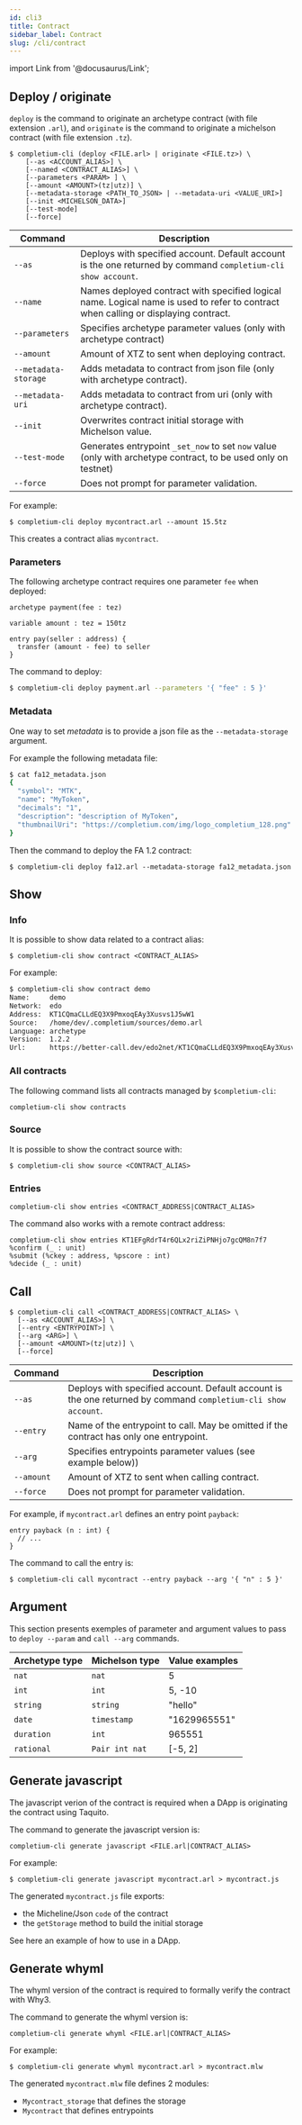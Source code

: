 ```yaml
---
id: cli3
title: Contract
sidebar_label: Contract
slug: /cli/contract
---
```

import Link from '@docusaurus/Link';

## Deploy / originate

`deploy` is the command to originate an archetype contract (with file extension `.arl`), and `originate` is the command to originate a michelson contract (with file extension `.tz`).

```
$ completium-cli (deploy <FILE.arl> | originate <FILE.tz>) \
    [--as <ACCOUNT_ALIAS>] \
    [--named <CONTRACT_ALIAS>] \
    [--parameters <PARAM> ] \
    [--amount <AMOUNT>(tz|utz)] \
    [--metadata-storage <PATH_TO_JSON> | --metadata-uri <VALUE_URI>]
    [--init <MICHELSON_DATA>]
    [--test-mode]
    [--force]
```

| Command | Description |
| -- | -- |
| `--as` | Deploys with specified account. Default account is the one returned by command `completium-cli show account`. |
| `--name` | Names deployed contract with specified logical name. Logical name is used to refer to contract when calling or displaying contract. |
| `--parameters` | Specifies archetype parameter values (only with archetype contract) |
| `--amount` | Amount of XTZ to sent when deploying contract.  |
| `--metadata-storage` | Adds metadata to contract from json file (only with archetype contract). |
| `--metadata-uri` | Adds metadata to contract from uri (only with archetype contract). |
| `--init` | Overwrites contract initial storage with Michelson value. |
| `--test-mode` | Generates entrypoint `_set_now` to set `now` value (only with archetype contract, to be used only on testnet) |
| `--force` | Does not prompt for parameter validation. |

For example:

```
$ completium-cli deploy mycontract.arl --amount 15.5tz
```

This creates a contract alias `mycontract`.

### Parameters

The following archetype contract requires one parameter `fee` when deployed:

```archetype title="payment.arl"
archetype payment(fee : tez)

variable amount : tez = 150tz

entry pay(seller : address) {
  transfer (amount - fee) to seller
}
```

The command to deploy:
```bash
$ completium-cli deploy payment.arl --parameters '{ "fee" : 5 }'
```

### Metadata

One way to set *metadata* is to provide a json file as the `--metadata-storage` argument.

For example the following metadata file:

```bash
$ cat fa12_metadata.json
{
  "symbol": "MTK",
  "name": "MyToken",
  "decimals": "1",
  "description": "description of MyToken",
  "thumbnailUri": "https://completium.com/img/logo_completium_128.png"
}
```

Then the command to deploy the FA 1.2 contract:

```
$ completium-cli deploy fa12.arl --metadata-storage fa12_metadata.json
```

## Show

### Info

It is possible to show data related to a contract alias:

```
$ completium-cli show contract <CONTRACT_ALIAS>
```

For example:

```bash
$ completium-cli show contract demo
Name:     demo
Network:  edo
Address:  KT1CQmaCLLdEQ3X9PmxoqEAy3Xusvs1J5wW1
Source:   /home/dev/.completium/sources/demo.arl
Language: archetype
Version:  1.2.2
Url:      https://better-call.dev/edo2net/KT1CQmaCLLdEQ3X9PmxoqEAy3Xusvs1J5wW1
```

### All contracts

The following command lists all contracts managed by `$completium-cli`:

```
completium-cli show contracts
```

### Source

It is possible to show the contract source with:

```
$ completium-cli show source <CONTRACT_ALIAS>
```
### Entries

```
completium-cli show entries <CONTRACT_ADDRESS|CONTRACT_ALIAS>
```

The command also works with a remote contract address:

```
completium-cli show entries KT1EFgRdrT4r6QLx2riZiPNHjo7gcQM8n7f7
%confirm (_ : unit)
%submit (%ckey : address, %pscore : int)
%decide (_ : unit)
```

## Call

```
$ completium-cli call <CONTRACT_ADDRESS|CONTRACT_ALIAS> \
  [--as <ACCOUNT_ALIAS>] \
  [--entry <ENTRYPOINT>] \
  [--arg <ARG>] \
  [--amount <AMOUNT>(tz|utz)] \
  [--force]
```

| Command | Description |
| -- | -- |
| `--as` | Deploys with specified account. Default account is the one returned by command `completium-cli show account`. |
| `--entry` | Name of the entrypoint to call. May be omitted if the contract has only one entrypoint. |
| `--arg` | Specifies entrypoints parameter values (see example below)) |
| `--amount` | Amount of XTZ to sent when calling contract.  |
| `--force` | Does not prompt for parameter validation. |

For example, if `mycontract.arl` defines an entry point `payback`:

```archetype
entry payback (n : int) {
  // ...
}
```

The command to call the entry is:

```
$ completium-cli call mycontract --entry payback --arg '{ "n" : 5 }'
```

## Argument

This section presents exemples of parameter and argument values to pass to `deploy --param` and `call --arg` commands.

| Archetype type | Michelson type | Value examples |
| -- | -- | -- |
| `nat` | `nat` | 5 |
| `int` | `int` | 5, -10 |
| `string` | `string` | "hello" |
| `date` | `timestamp` |  "1629965551" |
| `duration` | `int` | 965551 |
| `rational` | `Pair int nat` | [-5, 2] |

## Generate javascript

The javascript verion of the contract is required when a DApp is originating the contract using <Link to='/docs/dapp-tools/taquito'>Taquito</Link>.

The command to generate the javascript version is:

```
completium-cli generate javascript <FILE.arl|CONTRACT_ALIAS>
```

For example:

```
$ completium-cli generate javascript mycontract.arl > mycontract.js
```

The generated `mycontract.js` file exports:
* the Micheline/Json `code` of the contract
* the `getStorage` method to build the initial storage

See <Link to='/docs/dapp-tools/taquito#contract-origination'>here</Link> an example of how to use in a DApp.

## Generate whyml

The whyml version of the contract is required to formally verify the contract with <Link to='http://why3.lri.fr/'>Why3</Link>.

The command to generate the whyml version is:

```
completium-cli generate whyml <FILE.arl|CONTRACT_ALIAS>
```

For example:

```
$ completium-cli generate whyml mycontract.arl > mycontract.mlw
```

The generated `mycontract.mlw` file defines 2 modules:
* `Mycontract_storage` that defines the storage
* `Mycontract` that defines entrypoints